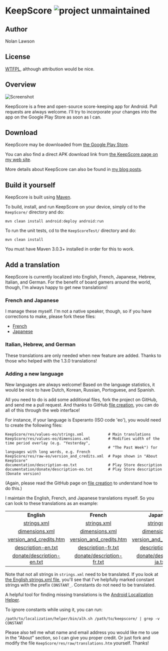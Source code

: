 KeepScore ![project unmaintained](https://img.shields.io/badge/project-unmaintained-red.svg)
=========

Author
--------
Nolan Lawson

License
---------
[WTFPL][1], although attribution would be nice.

Overview
----------

![Screenshot][2]

KeepScore is a free and open-source score-keeping app for Android. 
Pull requests are always welcome.  I'll try to incorporate your changes into the app 
on the Google Play Store as soon as I can.

Download
----------

KeepScore may be downloaded from [the Google Play Store][4].  

You can also find a direct APK download link from [the KeepScore page on my web site][3].

More details about KeepScore can also be found in [my blog posts][10].

Build it yourself
------------------

KeepScore is built using [Maven][8].

To build, install, and run KeepScore on your device, simply cd to the ```KeepScore/``` directory and do:

```mvn clean install android:deploy android:run```

To run the unit tests, cd to the ```KeepScoreTest/``` directory and do:

```mvn clean install```

You must have Maven 3.0.3+ installed in order for this to work.

Add a translation
-------------------

KeepScore is currently localized into English, French, Japanese, Hebrew, Italian, and German.  For the benefit of
board gamers around the world, though, I'm
always happy to get new translations!

### French and Japanese

I manage these myself.  I'm not a native speaker, though, so if you have corrections to make, please fork these files:

- [French](https://github.com/nolanlawson/KeepScore/blob/master/KeepScore/res/values-fr/strings.xml)
- [Japanese](https://github.com/nolanlawson/KeepScore/blob/master/KeepScore/res/values-ja/strings.xml)

### Italian, Hebrew, and German

These translations are only needed when new feature are added.  Thanks to those who helped with the 1.3.0 translations!

### Adding a new language

New languages are always welcome!  Based on the language statistics, it would be nice to have 
Dutch, Korean, Russian, Portoguese, and Spanish.

All you need to do is add some additional files, fork the project on GitHub, and send me a pull request. 
And thanks to GitHub [file creation][7], you can do all of this through the web interface!

For instance,
if your language is Esperanto (ISO code 'eo'), you would need to create the following files:

```
KeepScore/res/values-eo/strings.xml           # Main translations
KeepScore/res/values-eo/dimensions.xml        # Modifies width of the time period overlay (e.g. "Yesterday", 
                                              # "The Past Week") for languages with long words, e.g. French
KeepScore/res/raw-eo/version_and_credits.xml  # Page shown in "About KeepScore"
documentation/description-eo.txt              # Play Store description
documentation/donate/description-eo.txt       # Play Store description (Donate version)
```

(Again, please read the GitHub page on [file creation][7] to understand how to do this.)

I maintain the English, French, and Japanese translations myself.
So you can look to these translations as an example:

<table border='0'>
<tr>
<td align='center'><b>English</b></td>
<td align='center'><b>French</b></td>
<td align='center'><b>Japanese</b></td>
</tr>
<tr>
<td align='center'><a href='https://github.com/nolanlawson/KeepScore/blob/master/KeepScore/res/values/strings.xml'>strings.xml</a></td>
<td align='center'><a href='https://github.com/nolanlawson/KeepScore/blob/master/KeepScore/res/values-fr/strings.xml'>strings.xml</a></td>
<td align='center'><a href='https://github.com/nolanlawson/KeepScore/blob/master/KeepScore/res/values-ja/strings.xml'>strings.xml</a></td>
</tr>
<tr>
<td align='center'><a href='https://github.com/nolanlawson/KeepScore/blob/master/KeepScore/res/values/dimensions.xml#L57'>dimensions.xml</a></td>
<td align='center'><a href='https://github.com/nolanlawson/KeepScore/blob/master/KeepScore/res/values-fr/dimensions.xml'>dimensions.xml</a></td>
<td align='center'><a href='https://github.com/nolanlawson/KeepScore/blob/master/KeepScore/res/values-ja/dimensions.xml'>dimensions.xml</a></td>
</tr>
<tr>
<td align='center'><a href='https://github.com/nolanlawson/KeepScore/blob/master/KeepScore/res/raw/version_and_credits.htm'>version_and_credits.htm</a></td>
<td align='center'><a href='https://github.com/nolanlawson/KeepScore/blob/master/KeepScore/res/raw-fr/version_and_credits.htm'>version_and_credits.htm</a></td>
<td align='center'><a href='https://github.com/nolanlawson/KeepScore/blob/master/KeepScore/res/raw-ja/version_and_credits.htm'>version_and_credits.htm</a></td>
</tr>
<tr>
<td align='center'><a href='https://github.com/nolanlawson/KeepScore/blob/master/documentation/description-en.txt'>description-en.txt</a></td>
<td align='center'><a href='https://github.com/nolanlawson/KeepScore/blob/master/documentation/description-fr.txt'>description-fr.txt</a></td>
<td align='center'><a href='https://github.com/nolanlawson/KeepScore/blob/master/documentation/description-ja.txt'>description-ja.txt</a></td>
</tr>
<tr>
<td align='center'><a href='https://github.com/nolanlawson/KeepScore/blob/master/documentation/donate/description-en.txt'>donate/description-en.txt</a></td>
<td align='center'><a href='https://github.com/nolanlawson/KeepScore/blob/master/documentation/donate/description-fr.txt'>donate/description-fr.txt</a></td>
<td align='center'><a href='https://github.com/nolanlawson/KeepScore/blob/master/documentation/donate/description-ja.txt'>donate/description-ja.txt</a></td>
</tr>
</table>

Note that not all strings in ```strings.xml``` need to be translated.  If you look at [the English strings.xml file][6],
you'll see that I've helpfully marked constant strings with the prefix ```CONSTANT_```.  Constants do not need
to be translated.

A helpful tool for finding missing translations is the [Android Localization Helper][9].  

To ignore constants while using it, you can
run:

```/path/to/localization/helper/bin/alh.sh /path/to/keepscore/ | grep -v CONSTANT```

Please also tell me what name and email address you would like me to use in the "About" section, so I 
can give you proper credit.  Or just fork and modify the file ```KeepScore/res/raw/translations.htm```
yourself.  Thanks!

[1]: http://sam.zoy.org/wtfpl/
[2]: http://nolanwlawson.files.wordpress.com/2013/01/device-2013-01-06-141649.png?w=450
[3]: http://nolanlawson.com/apps/#keepscore
[4]: https://play.google.com/store/apps/details?id=com.nolanlawson.keepscore
[5]: http://actionbarsherlock.com/
[6]: https://github.com/nolanlawson/KeepScore/blob/master/KeepScore/res/values/strings.xml
[7]: https://github.com/blog/1327-creating-files-on-github
[8]: http://maven.apache.org/
[9]: https://github.com/4e6/android-localization-helper
[10]: http://nolanlawson.com/tag/keepscore/
[11]: https://code.google.com/p/android-color-picker/
